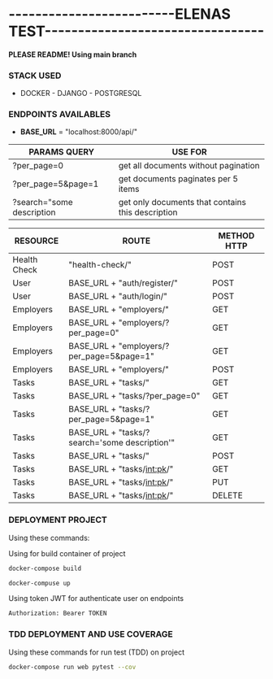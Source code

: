# -------------------------ELENAS TEST---------------------------------

#### PLEASE README! Using **main** branch

### STACK USED

- DOCKER - DJANGO - POSTGRESQL

### ENDPOINTS AVAILABLES

- **BASE_URL** = "localhost:8000/api/"

| PARAMS QUERY | USE FOR |
| ---- | ---- |
| ?per_page=0 | get all documents without pagination |
| ?per_page=5&page=1 | get documents paginates per 5 items |
| ?search="some description | get only documents that contains this description 

| RESOURCE | ROUTE | METHOD HTTP|
| ---- | ---- | ---- |
| Health Check      | "health-check/"     | POST     |
| User      | BASE_URL + "auth/register/"     | POST     |
| User      | BASE_URL + "auth/login/"     | POST     |
| Employers | BASE_URL + "employers/"     |  GET    |
| Employers | BASE_URL + "employers/?per_page=0"     |  GET    |
| Employers | BASE_URL + "employers/?per_page=5&page=1"     |  GET    |
| Employers | BASE_URL + "employers/"     |  POST    |
| Tasks     | BASE_URL + "tasks/"    | GET     |
| Tasks     | BASE_URL + "tasks/?per_page=0" | GET     |
| Tasks     | BASE_URL + "tasks/?per_page=5&page=1" | GET     |
| Tasks     | BASE_URL + "tasks/?search='some description'" | GET     |
| Tasks     | BASE_URL + "tasks/"    | POST     |
| Tasks     | BASE_URL + "tasks/<int:pk>/"    | GET     |
| Tasks     | BASE_URL + "tasks/<int:pk>/"    | PUT     |
| Tasks     | BASE_URL + "tasks/<int:pk>/"    | DELETE     |


### DEPLOYMENT PROJECT

Using these commands:



Using for build container of project

```bash
docker-compose build
```

```bash
docker-compuse up
```



Using token JWT for authenticate user on endpoints

```python
Authorization: Bearer TOKEN
```

### TDD DEPLOYMENT AND USE COVERAGE

Using these commands for run test (TDD) on project

```bash
docker-compose run web pytest --cov
```

